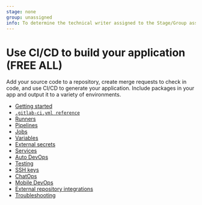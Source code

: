 ```yaml
---
stage: none
group: unassigned
info: To determine the technical writer assigned to the Stage/Group associated with this page, see https://about.gitlab.com/handbook/product/ux/technical-writing/#assignments
---
```


# Use CI/CD to build your application **(FREE ALL)**

Add your source code to a repository, create merge requests to check in
code, and use CI/CD to generate your application. Include packages in your app and output it to a variety of environments.

- [Getting started](../ci/index.md)
- [`.gitlab-ci.yml reference`](../ci/yaml/index.md)
- [Runners](https://docs.gitlab.com/runner/)
- [Pipelines](../ci/pipelines/index.md)
- [Jobs](../ci/jobs/index.md)
- [Variables](../ci/variables/index.md)
- [External secrets](../ci/secrets/index.md)
- [Services](../ci/services/index.md)
- [Auto DevOps](autodevops/index.md)
- [Testing](../ci/testing/index.md)
- [SSH keys](../ci/ssh_keys/index.md)
- [ChatOps](../ci/chatops/index.md)
- [Mobile DevOps](../ci/mobile_devops.md)
- [External repository integrations](../ci/ci_cd_for_external_repos/index.md)
- [Troubleshooting](../ci/troubleshooting.md)
